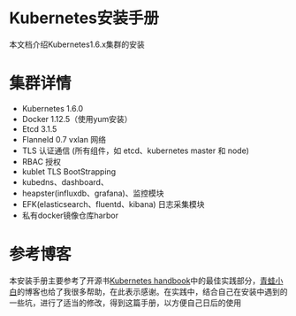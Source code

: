 # Kubernetes安装手册

本文档介绍Kubernetes1.6.x集群的安装

# 集群详情

* Kubernetes 1.6.0
* Docker 1.12.5（使用yum安装）
* Etcd 3.1.5
* Flanneld 0.7 vxlan 网络
* TLS 认证通信 \(所有组件，如 etcd、kubernetes master 和 node\)
* RBAC 授权
* kublet TLS BootStrapping
* kubedns、dashboard、
* heapster\(influxdb、grafana\)、监控模块
* EFK\(elasticsearch、fluentd、kibana\) 日志采集模块
* 私有docker镜像仓库harbor

# 参考博客

本安装手册主要参考了开源书[Kubernetes handbook](https://rootsongjc.gitbooks.io/kubernetes-handbook/content/)中的最佳实践部分，[青蛙小白](http://blog.frognew.com)的博客也给了我很多帮助，在此表示感谢。在实践中，结合自己在安装中遇到的一些坑，进行了适当的修改，得到这篇手册，以方便自己日后的使用


